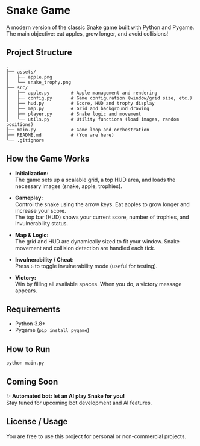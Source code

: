 # Snake Game

A modern version of the classic Snake game built with Python and Pygame.  
The main objective: eat apples, grow longer, and avoid collisions!

## Project Structure

```
.
├── assets/
│   ├── apple.png
│   └── snake_trophy.png
├── src/
│   ├── apple.py        # Apple management and rendering
│   ├── config.py       # Game configuration (window/grid size, etc.)
│   ├── hud.py          # Score, HUD and trophy display
│   ├── map.py          # Grid and background drawing
│   ├── player.py       # Snake logic and movement
│   └── utils.py        # Utility functions (load images, random positions)
├── main.py             # Game loop and orchestration
├── README.md           # (You are here)
└── .gitignore
```

## How the Game Works

- **Initialization:**  
  The game sets up a scalable grid, a top HUD area, and loads the necessary images (snake, apple, trophies).

- **Gameplay:**  
  Control the snake using the arrow keys. Eat apples to grow longer and increase your score.  
  The top bar (HUD) shows your current score, number of trophies, and invulnerability status.

- **Map & Logic:**  
  The grid and HUD are dynamically sized to fit your window. Snake movement and collision detection are handled each tick.

- **Invulnerability / Cheat:**  
  Press `G` to toggle invulnerability mode (useful for testing).

- **Victory:**  
  Win by filling all available spaces. When you do, a victory message appears.

## Requirements

- Python 3.8+
- Pygame (`pip install pygame`)

## How to Run

```
python main.py
```

## Coming Soon

✨ **Automated bot: let an AI play Snake for you!**  
Stay tuned for upcoming bot development and AI features.

## License / Usage

You are free to use this project for personal or non-commercial projects.
